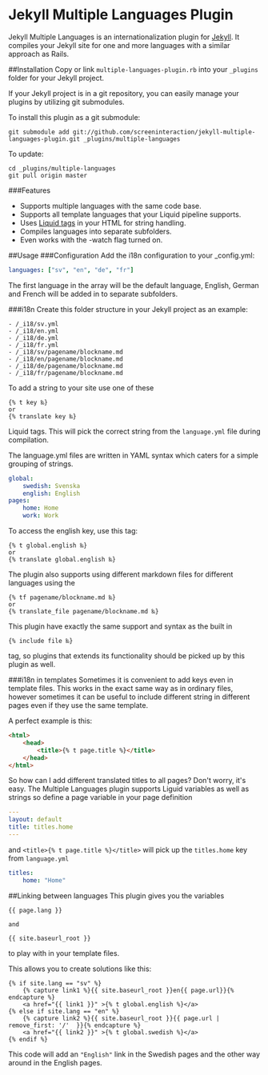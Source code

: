 Jekyll Multiple Languages Plugin
================================

Jekyll Multiple Languages is an internationalization plugin for [Jekyll](https://github.com/mojombo/jekyll). It compiles your Jekyll site for one and more languages with a similar approach as Rails.

##Installation
Copy or link `multiple-languages-plugin.rb` into your `_plugins` folder
for your Jekyll project.

If your Jekyll project is in a git repository, you can easily
manage your plugins by utilizing git submodules.

To install this plugin as a git submodule:

    git submodule add git://github.com/screeninteraction/jekyll-multiple-languages-plugin.git _plugins/multiple-languages

To update:

    cd _plugins/multiple-languages
    git pull origin master
    
###Features
* Supports multiple languages with the same code base.
* Supports all template languages that your Liquid pipeline supports.
* Uses [Liquid tags](https://github.com/Shopify/liquid) in your HTML for string handling.
* Compiles languages into separate subfolders.
* Even works with the -watch flag turned on.

##Usage
###Configuration
Add the i18n configuration to your _config.yml:

```yaml	
languages: ["sv", "en", "de", "fr"]
```

The first language in the array will be the default language, English, German and French will be added in to separate subfolders.

###i18n
Create this folder structure in your Jekyll project as an example:

    - /_i18/sv.yml
    - /_i18/en.yml
    - /_i18/de.yml
    - /_i18/fr.yml
    - /_i18/sv/pagename/blockname.md
    - /_i18/en/pagename/blockname.md
    - /_i18/de/pagename/blockname.md
    - /_i18/fr/pagename/blockname.md

To add a string to your site use one of these

```liquid	
{% t key ‰}
or 
{% translate key ‰}
```
	
Liquid tags. This will pick the correct string from the `language.yml` file during compilation.

The language.yml files are written in YAML syntax which caters for a simple grouping of strings.

```yaml
global:
	swedish: Svenska
	english: English
pages:
	home: Home
	work: Work
```
	
  To access the english key, use this tag:

```liquid  	
{% t global.english ‰} 
or 
{% translate global.english ‰}
```
  	
The plugin also supports using different markdown files for different languages using the 

```liquid	
{% tf pagename/blockname.md ‰} 
or 
{% translate_file pagename/blockname.md ‰}
```

This plugin have exactly the same support and syntax as the built in

```liquid	
{% include file ‰}
```

tag, so plugins that extends its functionality should be picked up by this plugin as well.
  
###i18n in templates
Sometimes it is convenient to add keys even in template files. This works in the exact same way as in ordinary files, however sometimes it can be useful to include different string in different pages even if they use the same template.

A perfect example is this:

```html
<html>
	<head>
		<title>{% t page.title %}</title>
	</head>
</html>
```
	
So how can I add different translated titles to all pages? Don't worry, it's easy. The Multiple Languages plugin supports Liguid variables as well as strings so define a page variable in your page definition

```yaml
--- 
layout: default
title: titles.home
--- 
```	
	
and `<title>{% t page.title %}</title>` will pick up the `titles.home` key from `language.yml`

```yaml	
titles:
	home: "Home"
```
		
##Linking between languages
This plugin gives you the variables
	
```liquid
{{ page.lang }}
	
and
	
{{ site.baseurl_root }}
```
	
to play with in your template files.

This allows you to create solutions like this:

```liquid
{% if site.lang == "sv" %}
	{% capture link1 %}{{ site.baseurl_root }}en{{ page.url}}{% endcapture %}
	<a href="{{ link1 }}" >{% t global.english %}</a>
{% else if site.lang == "en" %}
	{% capture link2 %}{{ site.baseurl_root }}{{ page.url | remove_first: '/'  }}{% endcapture %}
	<a href="{{ link2 }}" >{% t global.swedish %}</a>
{% endif %}
```
	
This code will add an `"English"` link in the Swedish pages and the other way around in the English pages.
